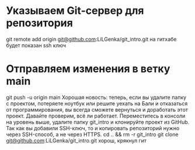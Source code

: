 # Указываем Git-сервер для репозитория
git remote add origin git@github.com:LiLGenka/git_intro.git на гитхабе будет показан ssh ключ

# Отправляем изменения в ветку main
git push -u origin main
Хорошая новость: теперь, если вы удалите папку с проектом, потеряете ноутбук или решите уехать на Бали и отказаться от программирования, вы всегда сможете вернуться и доработать этот проект.
Давайте проверим, всё ли работает. Переместитесь в консоли на уровень выше, удалите папку git_intro и клонируйте проект из GitHub. Так как вы добавили SSH-ключ, то и копировать репозиторий нужно через SSH-способ, а не через HTTPS.
cd .. && rm -r git_intro
git clone git@github.com:LiLGenka/git_intro.git
хорош, крякнул гит